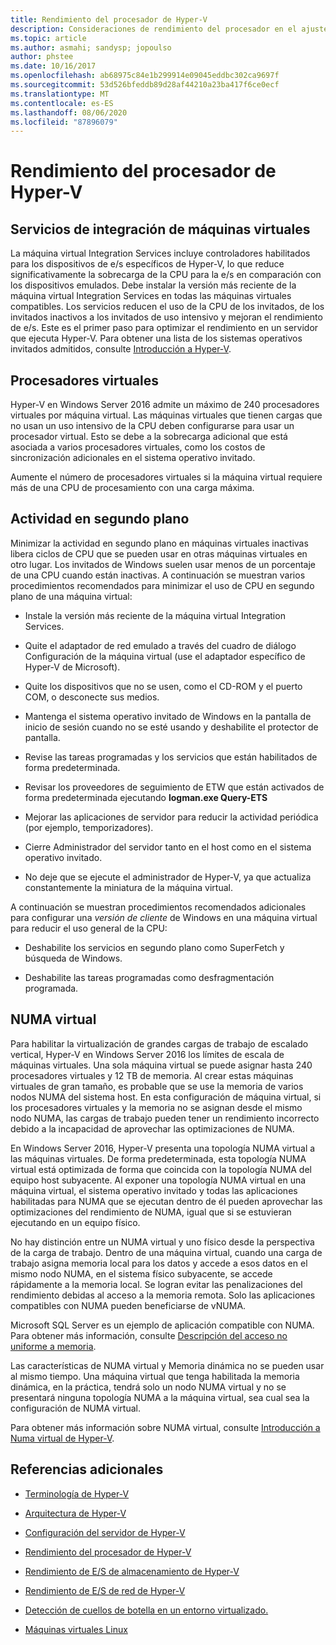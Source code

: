 ```yaml
---
title: Rendimiento del procesador de Hyper-V
description: Consideraciones de rendimiento del procesador en el ajuste del rendimiento de Hyper-V
ms.topic: article
ms.author: asmahi; sandysp; jopoulso
author: phstee
ms.date: 10/16/2017
ms.openlocfilehash: ab68975c84e1b299914e09045eddbc302ca9697f
ms.sourcegitcommit: 53d526bfeddb89d28af44210a23ba417f6ce0ecf
ms.translationtype: MT
ms.contentlocale: es-ES
ms.lasthandoff: 08/06/2020
ms.locfileid: "87896079"
---
```

# <a name="hyper-v-processor-performance"></a>Rendimiento del procesador de Hyper-V


## <a name="virtual-machine-integration-services"></a>Servicios de integración de máquinas virtuales

La máquina virtual Integration Services incluye controladores habilitados para los dispositivos de e/s específicos de Hyper-V, lo que reduce significativamente la sobrecarga de la CPU para la e/s en comparación con los dispositivos emulados. Debe instalar la versión más reciente de la máquina virtual Integration Services en todas las máquinas virtuales compatibles. Los servicios reducen el uso de la CPU de los invitados, de los invitados inactivos a los invitados de uso intensivo y mejoran el rendimiento de e/s. Este es el primer paso para optimizar el rendimiento en un servidor que ejecuta Hyper-V. Para obtener una lista de los sistemas operativos invitados admitidos, consulte [Introducción a Hyper-V](https://technet.microsoft.com/library/hh831531.aspx).

## <a name="virtual-processors"></a>Procesadores virtuales

Hyper-V en Windows Server 2016 admite un máximo de 240 procesadores virtuales por máquina virtual. Las máquinas virtuales que tienen cargas que no usan un uso intensivo de la CPU deben configurarse para usar un procesador virtual. Esto se debe a la sobrecarga adicional que está asociada a varios procesadores virtuales, como los costos de sincronización adicionales en el sistema operativo invitado.

Aumente el número de procesadores virtuales si la máquina virtual requiere más de una CPU de procesamiento con una carga máxima.

## <a name="background-activity"></a>Actividad en segundo plano

Minimizar la actividad en segundo plano en máquinas virtuales inactivas libera ciclos de CPU que se pueden usar en otras máquinas virtuales en otro lugar. Los invitados de Windows suelen usar menos de un porcentaje de una CPU cuando están inactivas. A continuación se muestran varios procedimientos recomendados para minimizar el uso de CPU en segundo plano de una máquina virtual:

-   Instale la versión más reciente de la máquina virtual Integration Services.

-   Quite el adaptador de red emulado a través del cuadro de diálogo Configuración de la máquina virtual (use el adaptador específico de Hyper-V de Microsoft).

-   Quite los dispositivos que no se usen, como el CD-ROM y el puerto COM, o desconecte sus medios.

-   Mantenga el sistema operativo invitado de Windows en la pantalla de inicio de sesión cuando no se esté usando y deshabilite el protector de pantalla.

-   Revise las tareas programadas y los servicios que están habilitados de forma predeterminada.

-   Revisar los proveedores de seguimiento de ETW que están activados de forma predeterminada ejecutando **logman.exe Query-ETS**

-   Mejorar las aplicaciones de servidor para reducir la actividad periódica (por ejemplo, temporizadores).

-   Cierre Administrador del servidor tanto en el host como en el sistema operativo invitado.

-   No deje que se ejecute el administrador de Hyper-V, ya que actualiza constantemente la miniatura de la máquina virtual.

A continuación se muestran procedimientos recomendados adicionales para configurar una *versión de cliente* de Windows en una máquina virtual para reducir el uso general de la CPU:

-   Deshabilite los servicios en segundo plano como SuperFetch y búsqueda de Windows.

-   Deshabilite las tareas programadas como desfragmentación programada.

## <a name="virtual-numa"></a>NUMA virtual

Para habilitar la virtualización de grandes cargas de trabajo de escalado vertical, Hyper-V en Windows Server 2016 los límites de escala de máquinas virtuales. Una sola máquina virtual se puede asignar hasta 240 procesadores virtuales y 12 TB de memoria. Al crear estas máquinas virtuales de gran tamaño, es probable que se use la memoria de varios nodos NUMA del sistema host. En esta configuración de máquina virtual, si los procesadores virtuales y la memoria no se asignan desde el mismo nodo NUMA, las cargas de trabajo pueden tener un rendimiento incorrecto debido a la incapacidad de aprovechar las optimizaciones de NUMA.

En Windows Server 2016, Hyper-V presenta una topología NUMA virtual a las máquinas virtuales. De forma predeterminada, esta topología NUMA virtual está optimizada de forma que coincida con la topología NUMA del equipo host subyacente. Al exponer una topología NUMA virtual en una máquina virtual, el sistema operativo invitado y todas las aplicaciones habilitadas para NUMA que se ejecutan dentro de él pueden aprovechar las optimizaciones del rendimiento de NUMA, igual que si se estuvieran ejecutando en un equipo físico.

No hay distinción entre un NUMA virtual y uno físico desde la perspectiva de la carga de trabajo. Dentro de una máquina virtual, cuando una carga de trabajo asigna memoria local para los datos y accede a esos datos en el mismo nodo NUMA, en el sistema físico subyacente, se accede rápidamente a la memoria local. Se logran evitar las penalizaciones del rendimiento debidas al acceso a la memoria remota. Solo las aplicaciones compatibles con NUMA pueden beneficiarse de vNUMA.

Microsoft SQL Server es un ejemplo de aplicación compatible con NUMA. Para obtener más información, consulte [Descripción del acceso no uniforme a memoria](https://technet.microsoft.com/library/ms178144.aspx).

Las características de NUMA virtual y Memoria dinámica no se pueden usar al mismo tiempo. Una máquina virtual que tenga habilitada la memoria dinámica, en la práctica, tendrá solo un nodo NUMA virtual y no se presentará ninguna topología NUMA a la máquina virtual, sea cual sea la configuración de NUMA virtual.

Para obtener más información sobre NUMA virtual, consulte [Introducción a Numa virtual de Hyper-V](https://technet.microsoft.com/library/dn282282.aspx).

## <a name="additional-references"></a>Referencias adicionales

-   [Terminología de Hyper-V](terminology.md)

-   [Arquitectura de Hyper-V](architecture.md)

-   [Configuración del servidor de Hyper-V](configuration.md)

-   [Rendimiento del procesador de Hyper-V](memory-performance.md)

-   [Rendimiento de E/S de almacenamiento de Hyper-V](storage-io-performance.md)

-   [Rendimiento de E/S de red de Hyper-V](network-io-performance.md)

-   [Detección de cuellos de botella en un entorno virtualizado.](detecting-virtualized-environment-bottlenecks.md)

-   [Máquinas virtuales Linux](linux-virtual-machine-considerations.md)
